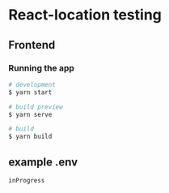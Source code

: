 # React-location testing

## Frontend

### Running the app

```bash
# development
$ yarn start

# build preview
$ yarn serve

# build
$ yarn build
```

## example .env

```
inProgress
```
